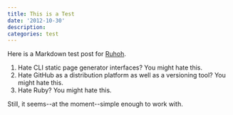 ```yaml
---
title: This is a Test
date: '2012-10-30'
description:
categories: test
---
```


Here is a Markdown test post for [Ruhoh](http://www.ruhoh.com).

1. Hate CLI static page generator interfaces? You might hate this.
2. Hate GitHub as a distribution platform as well as a versioning tool? You might hate this.
3. Hate Ruby? You might hate this.

Still, it seems--at the moment--simple enough to work with.


